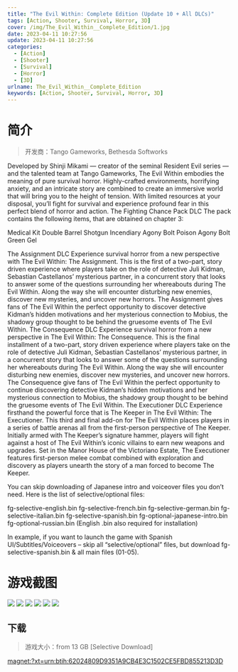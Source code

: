 ```yaml
---
title: "The Evil Within: Complete Edition (Update 10 + All DLCs)"
tags: [Action, Shooter, Survival, Horror, 3D]
cover: /img/The_Evil_Within__Complete_Edition/1.jpg
date: 2023-04-11 10:27:56
update: 2023-04-11 10:27:56
categories: 
  - [Action]
  - [Shooter]
  - [Survival]
  - [Horror]
  - [3D]
urlname: The_Evil_Within__Complete_Edition
keywords: [Action, Shooter, Survival, Horror, 3D]
---
```

# 简介

> 开发商：Tango Gameworks, Bethesda Softworks

Developed by Shinji Mikami — creator of the seminal Resident Evil series — and the talented team at Tango Gameworks, The Evil Within embodies the meaning of pure survival horror. Highly-crafted environments, horrifying anxiety, and an intricate story are combined to create an immersive world that will bring you to the height of tension. With limited resources at your disposal, you’ll fight for survival and experience profound fear in this perfect blend of horror and action.
The Fighting Chance Pack DLC
The pack contains the following items, that are obtained on chapter 3:

Medical Kit
Double Barrel Shotgun
Incendiary Agony Bolt
Poison Agony Bolt
Green Gel

The Assignment DLC
Experience survival horror from a new perspective with The Evil Within: The Assignment. This is the first of a two-part, story driven experience where players take on the role of detective Juli Kidman, Sebastian Castellanos’ mysterious partner, in a concurrent story that looks to answer some of the questions surrounding her whereabouts during The Evil Within. Along the way she will encounter disturbing new enemies, discover new mysteries, and uncover new horrors. The Assignment gives fans of The Evil Within the perfect opportunity to discover detective Kidman’s hidden motivations and her mysterious connection to Mobius, the shadowy group thought to be behind the gruesome events of The Evil Within.
The Consequence DLC
Experience survival horror from a new perspective in The Evil Within: The Consequence. This is the final installment of a two-part, story driven experience where players take on the role of detective Juli Kidman, Sebastian Castellanos’ mysterious partner, in a concurrent story that looks to answer some of the questions surrounding her whereabouts during The Evil Within. Along the way she will encounter disturbing new enemies, discover new mysteries, and uncover new horrors. The Consequence give fans of The Evil Within the perfect opportunity to continue discovering detective Kidman’s hidden motivations and her mysterious connection to Mobius, the shadowy group thought to be behind the gruesome events of The Evil Within.
The Executioner DLC
Experience firsthand the powerful force that is The Keeper in The Evil Within: The Executioner. This third and final add-on for The Evil Within places players in a series of battle arenas all from the first-person perspective of The Keeper. Initially armed with The Keeper’s signature hammer, players will fight against a host of The Evil Within’s iconic villains to earn new weapons and upgrades. Set in the Manor House of the Victoriano Estate, The Executioner features first-person melee combat combined with exploration and discovery as players unearth the story of a man forced to become The Keeper.

You can skip downloading of Japanese intro and voiceover files you don’t need. Here is the list of selective/optional files:

fg-selective-english.bin
fg-selective-french.bin
fg-selective-german.bin
fg-selective-italian.bin
fg-selective-spanish.bin
fg-optional-japanese-intro.bin
fg-optional-russian.bin (English .bin also required for installation)

In example, if you want to launch the game with Spanish UI/Subtitles/Voiceovers – skip all “selective/optional” files, but download fg-selective-spanish.bin & all main files (01-05).

# 游戏截图

![](/img/The_Evil_Within__Complete_Edition/2.jpg)
![](/img/The_Evil_Within__Complete_Edition/3.jpg)
![](/img/The_Evil_Within__Complete_Edition/4.jpg)
![](/img/The_Evil_Within__Complete_Edition/5.jpg)
![](/img/The_Evil_Within__Complete_Edition/6.jpg)
![](/img/The_Evil_Within__Complete_Edition/7.jpg)


## 下载

> 游戏大小：from 13 GB [Selective Download]

[magnet:?xt=urn:btih:62024809D9351A9CB4E3C1502CE5FBD855213D3D](magnet:?xt=urn:btih:62024809D9351A9CB4E3C1502CE5FBD855213D3D)